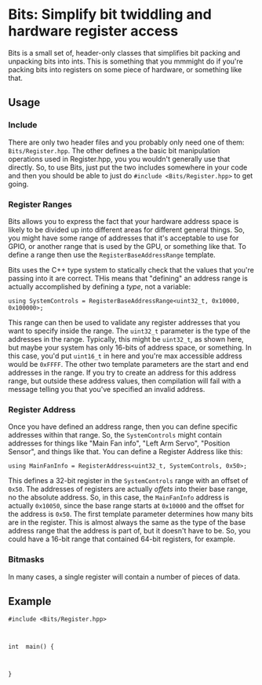 # Bits: Simplify bit twiddling and hardware register access

Bits is a small set of, header-only classes that simplifies bit packing and unpacking bits into ints.  This is something that you mmmight do if you're packing bits into registers on some piece of hardware, or something like that.

## Usage

### Include
There are only two header files and you probably only need one of them: `Bits/Register.hpp`.  The other defines a the basic bit manipulation operations used in Register.hpp, you you wouldn't generally use that directly.  So, to use Bits, just put the two includes somewhere in your code and then you should be able to just do `#include <Bits/Register.hpp>` to get going.

### Register Ranges
Bits allows you to express the fact that your hardware address space is likely to be divided up into different areas for different general things. So, you might have some range of addresses that it's acceptable to use for GPIO, or another range that is used by the GPU, or something like that. To define a range then use the `RegisterBaseAddressRange` template.

Bits uses the C++ type system to statically check that the values that you're passing into it are correct. THis means that "defining" an address range is actually accomplished by defining a *type*, not a variable:

`using SystemControls = RegisterBaseAddressRange<uint32_t, 0x10000, 0x100000>;`

This range can then be used to validate any register addresses that you want to specify inside the range.  The `uint32_t` parameter is the type of the addresses in the range. Typically, this might be `uint32_t`, as shown here, but maybe your system has only 16-bits of address space, or something. In this case, you'd put `uint16_t` in here and you're max accessible address would be `0xFFFF`.  The other two template parameters are the start and end addresses in the range. If you try to create an address for this address range, but outside these address values, then compilation will fail with a message telling you that you've specified an invalid address.

### Register Address
Once you have defined an address range, then you can define specific addresses within that range.  So, the `SystemControls` might contain addresses for things like "Main Fan info", "Left Arm Servo", "Position Sensor", and things like that.  You can define a Register Address like this:

`using MainFanInfo = RegisterAddress<uint32_t, SystemControls, 0x50>;`

This defines a 32-bit register in the `SystemControls` range with an offset of `0x50`. The addresses of registers are actually *offets* into theier base range, no the absolute address.  So, in this case, the `MainFanInfo` address is actually `0x10050`, since the base range starts at `0x10000` and the offset for the address is `0x50`. The first template parameter determines how many bits are in the register. This is almost always the same as the type of the base address range that the address is part of, but it doesn't have to be.  So, you could have a 16-bit range that contained 64-bit registers, for example.

### Bitmasks
In many cases, a single register will contain a number of pieces of data.

## Example

```
#include <Bits/Register.hpp>



int  main() {



}
```
